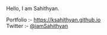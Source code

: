 Hello, I am Sahithyan.

Portfolio :- https://ksahithyan.github.io   
Twitter :- [@iamSahithyan](https://www.twitter.com/iamSahithyan)

